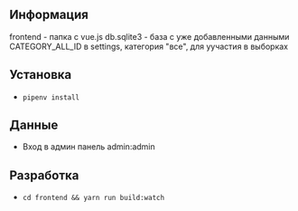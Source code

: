 ## Информация
frontend - папка с vue.js
db.sqlite3 - база  с уже добавленными данными
CATEGORY_ALL_ID в settings, категория "все", для уучастия в выборках
## Установка
* `pipenv install`
## Данные
* Вход в админ панель admin:admin
## Разработка
* `cd frontend && yarn run build:watch`
